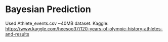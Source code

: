 # Bayesian Prediction

Used Athlete_events.csv ~40MB dataset. Kaggle: https://www.kaggle.com/heesoo37/120-years-of-olympic-history-athletes-and-results

